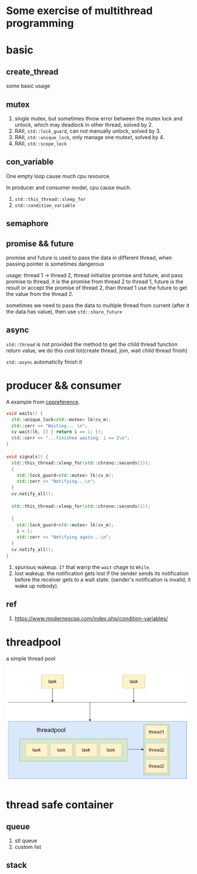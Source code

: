 # Some exercise of multithread programming


# basic

## create_thread

some basic usage

## mutex

1. single mutex, but sometimes throw error between the mutex lock and unlock, which may deadlock in other thread, solved by 2.
2. RAII, `std::lock_guard`, can not manually unlock, solved by 3.
3. RAII, `std::unique_lock`, only manage one mutext, solved by 4.
4. RAII, `std::scope_lock`

## con_variable

One empty loop cause much cpu resource.

In producer and consumer model, cpu cause much.

1. `std::this_thread::sleep_for`
2. `std::condition_variable`

## semaphore

## promise && future

promise and future is used to pass the data in different thread, when passing pointer is sometimes dangerous
  
usage: thread 1 -> thread 2, thread initialize promise and future, and pass promise to thread, it is the promise from thread 2 to thread 1, future is the result or accept the promise of thread 2, than thread 1 use the future to get the value from the thread 2.

sometimes we need to pass the data to multiple thread from current (after it the data has value), then use `std::share_future`

## async

`std::thread` is not provided the method to get the child thread function return value, we do this cost lot(create thread, join, wait child thread finish)

`std::async` automaticlly finish it

# producer && consumer

A example from [cppreference](https://en.cppreference.com/w/cpp/thread/condition_variable/wait).

```cpp
void waits() {
  std::unique_lock<std::mutex> lk(cv_m);
  std::cerr << "Waiting... \n";
  cv.wait(lk, [] { return i == 1; });
  std::cerr << "...finished waiting. i == 1\n";
}

void signals() {
  std::this_thread::sleep_for(std::chrono::seconds(1));
  {
    std::lock_guard<std::mutex> lk(cv_m);
    std::cerr << "Notifying...\n";
  }
  cv.notify_all();

  std::this_thread::sleep_for(std::chrono::seconds(1));

  {
    std::lock_guard<std::mutex> lk(cv_m);
    i = 1;
    std::cerr << "Notifying again...\n";
  }
  cv.notify_all();
}
```

1. spurious wakeup. `If` that warrp the `wait` chage to `While`. 
2. lost wakeup. the notification gets lost if the sender sends its notification before the receiver gets to a wait state. (sender's notification is invalid, it wake up nobody).

## ref

1. https://www.modernescpp.com/index.php/condition-variables/

# threadpool

a simple thread pool

![](image/threadpool.png)


# thread safe container

## queue

1. stl queue
2. custom list


## stack
